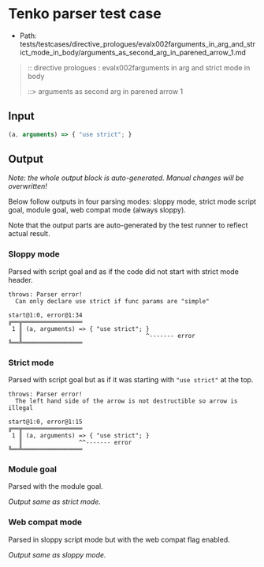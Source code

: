 # Tenko parser test case

- Path: tests/testcases/directive_prologues/evalx002farguments_in_arg_and_strict_mode_in_body/arguments_as_second_arg_in_parened_arrow_1.md

> :: directive prologues : evalx002farguments in arg and strict mode in body
>
> ::> arguments as second arg in parened arrow 1

## Input

`````js
(a, arguments) => { "use strict"; }
`````

## Output

_Note: the whole output block is auto-generated. Manual changes will be overwritten!_

Below follow outputs in four parsing modes: sloppy mode, strict mode script goal, module goal, web compat mode (always sloppy).

Note that the output parts are auto-generated by the test runner to reflect actual result.

### Sloppy mode

Parsed with script goal and as if the code did not start with strict mode header.

`````
throws: Parser error!
  Can only declare use strict if func params are "simple"

start@1:0, error@1:34
╔══╦═════════════════
 1 ║ (a, arguments) => { "use strict"; }
   ║                                   ^------- error
╚══╩═════════════════

`````

### Strict mode

Parsed with script goal but as if it was starting with `"use strict"` at the top.

`````
throws: Parser error!
  The left hand side of the arrow is not destructible so arrow is illegal

start@1:0, error@1:15
╔══╦═════════════════
 1 ║ (a, arguments) => { "use strict"; }
   ║                ^^------- error
╚══╩═════════════════

`````


### Module goal

Parsed with the module goal.

_Output same as strict mode._

### Web compat mode

Parsed in sloppy script mode but with the web compat flag enabled.

_Output same as sloppy mode._

